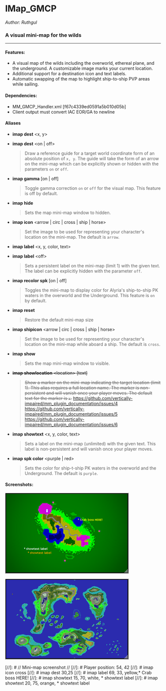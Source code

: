# IMap_GMCP

*Author: Ruthgul*<br />

### A visual mini-map for the wilds
---
#### Features:
* A visual map of the wilds including the overworld, ethereal plane, and the underground. A customizable image marks your current location.
* Additional support for a destination icon and text labels.
* Automatic swapping of the map to highlight ship-to-ship PVP areas while sailing.

#### Dependencies:
* MM_GMCP_Handler.xml [f67c4339ed0591a5b010d05b]
* Client output must convert IAC EOR/GA to newline

#### Aliases
* **imap dest** \<x, y>
* **imap dest** \<on | off>
  > Draw a reference guide for a target world coordinate form of an absolute position of `x, y`. The guide will take the form of an arrow on the mini-map which can be explicitly shown or hidden with the parameters `on` or `off`.

* **imap gamma** [on | off]
  > Toggle gamma correction `on` or `off` for the visual map. This feature is off by default.

* **imap hide**
  > Sets the map mini-map window to hidden.

* **imap icon** \<arrow | circ | cross | ship | horse>
  > Set the image to be used for representing your character's location on the mini-map. The default is `arrow`.

* **imap label** \<x, y, color, text>
* **imap label** \<off>
  > Sets a persistent label on the mini-map (limit 1) with the given text. The label can be explicitly hidden with the parameter `off`.

* **imap recolor spk** [on | off]
  > Toggles the mini-map to display color for Alyria's ship-to-ship PK waters in the overworld and the Underground. This feature is `on` by default.

* **imap reset**
  > Restore the default mini-map size

* **imap shipicon** \<arrow | circ | cross | ship | horse>
  > Set the image to be used for representing your character's location on the mini-map while aboard a ship. The default is `cross`.

* **imap show**
  > Sets the map mini-map window to visible.

* ~~**imap showlocation** \<location> [text]~~
  > ~~Show a marker on the mini-map indicating the target location (limit 1). This alias requires a full location name. The marker is non-persistent and will vanish once your player moves. The default text for the marker is `x`.~~
  > https://github.com/vertically-impaired/mm_plugin_documentation/issues/4<br />
  > https://github.com/vertically-impaired/mm_plugin_documentation/issues/5<br />
  > https://github.com/vertically-impaired/mm_plugin_documentation/issues/6

* **imap showtext** \<x, y, color, text>
  > Sets a label on the mini-map (unlimited) with the given text. This label is non-persistent and will vanish once your player moves.

* **imap spk color** \<purple | red>
  > Sets the color for ship-t-ship PK waters in the overworld and the Underground. The default is `purple`.

#### Screenshots:
![screenshot-captures](assets/images/imap_gmcp_1.png)

![screenshot-captures](assets/images/imap_gmcp_3.png)

[//]: # // Mini-map screenshot //
[//]: # Player position: 54, 42
[//]: # imap icon cross
[//]: # imap dest 30,25
[//]: # imap label 69, 33, yellow,* Crab boss HERE!
[//]: # imap showtext 15, 70, white, * showtext label
[//]: # imap showtext 20, 75, orange, * showtext label
